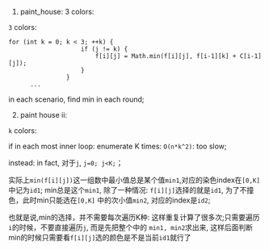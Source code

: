 1. paint_house: 3 colors: 

```3``` colors: 
```
for (int k = 0; k < 3; ++k) {
					if (j != k) {
						f[i][j] = Math.min(f[i][j], f[i-1][k] + C[i-1][j]);
					}
				}
      ...
```

in each scenario, find min in each round;

2. paint house ii:

```k``` colors:

if in each most inner loop: enumerate K times: ```O(n*k^2)```: too slow;

instead: in fact, 对于```j```, ```j=0; j<K;```；

实际上```min(f[i][j])```这一组数中最小值总是某个值```min1```,对应的染色index在```[0,K]```中记为```id1```;
min总是这个```min1```, 除了一种情况: ```f[i][j]```选择的就是```id1```, 为了不撞色，此时min只能选在```[0,K]```
中的次小值```min2```, 对应的index是```id2```;

也就是说,min的选择，并不需要每次遍历K种: 这样重复计算了很多次;只需要遍历```i```的时候，不要直接遍历```j```, 而是先把整个中的
```min1, min2```求出来, 这样后面判断min的时候只需要看```f[i][j]```选的颜色是不是当前```id1```就行了
